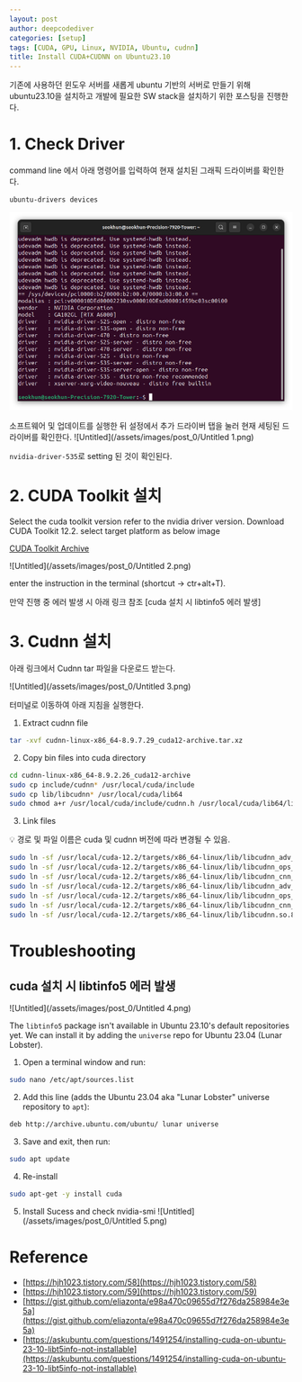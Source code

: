 ```yaml
---
layout: post
author: deepcodediver
categories: [setup]
tags: [CUDA, GPU, Linux, NVIDIA, Ubuntu, cudnn]
title: Install CUDA+CUDNN on Ubuntu23.10
---
```

기존에 사용하던 윈도우 서버를 새롭게 ubuntu 기반의 서버로 만들기 위해 ubuntu23.10을 설치하고 개발에 필요한 SW stack을 설치하기 위한 포스팅을 진행한다.

# 1. Check Driver
command line 에서 아래 명령어를 입력하여 현재 설치된 그래픽 드라이버를 확인한다.
```bash
ubuntu-drivers devices
```

![Untitled](/assets/images/post_0/Untitled.png)

소프트웨어 및 업데이트를 실행한 뒤 설정에서 추가 드라이버 탭을 눌러 현재 세팅된 드라이버를 확인한다.
![Untitled](/assets/images/post_0/Untitled 1.png)

`nvidia-driver-535`로 setting 된 것이 확인된다.

# 2. CUDA Toolkit 설치
Select the cuda toolkit version refer to the nvidia driver version. Download CUDA Toolkit 12.2. select target platform as below image

[CUDA Toolkit Archive](https://developer.nvidia.com/cuda-toolkit-archive)

![Untitled](/assets/images/post_0/Untitled 2.png)

enter the instruction in the terminal (shortcut → ctr+alt+T).

만약 진행 중 에러 발생 시 아래 링크 참조
[cuda 설치 시 libtinfo5 에러 발생]

# 3. Cudnn 설치
아래 링크에서 Cudnn tar 파일을 다운로드 받는다.

[](https://developer.nvidia.com/rdp/cudnn-download)

![Untitled](/assets/images/post_0/Untitled 3.png)

터미널로 이동하여 아래 지침을 실행한다.
1. Extract cudnn file
```bash
tar -xvf cudnn-linux-x86_64-8.9.7.29_cuda12-archive.tar.xz
```

2. Copy bin files into cuda directory
```bash
cd cudnn-linux-x86_64-8.9.2.26_cuda12-archive
sudo cp include/cudnn* /usr/local/cuda/include
sudo cp lib/libcudnn* /usr/local/cuda/lib64
sudo chmod a+r /usr/local/cuda/include/cudnn.h /usr/local/cuda/lib64/libcudnn*
```

3. Link files
<aside>
💡 경로 및 파일 이름은 cuda 및 cudnn 버전에 따라 변경될 수 있음.
</aside>

```bash
sudo ln -sf /usr/local/cuda-12.2/targets/x86_64-linux/lib/libcudnn_adv_train.so.8.9.7 /usr/local/cuda-12.2/targets/x86_64-linux/lib/libcudnn_adv_train.so.8
sudo ln -sf /usr/local/cuda-12.2/targets/x86_64-linux/lib/libcudnn_ops_infer.so.8.9.7  /usr/local/cuda-12.2/targets/x86_64-linux/lib/libcudnn_ops_infer.so.8
sudo ln -sf /usr/local/cuda-12.2/targets/x86_64-linux/lib/libcudnn_cnn_train.so.8.9.7  /usr/local/cuda-12.2/targets/x86_64-linux/lib/libcudnn_cnn_train.so.8
sudo ln -sf /usr/local/cuda-12.2/targets/x86_64-linux/lib/libcudnn_adv_infer.so.8.9.7  /usr/local/cuda-12.2/targets/x86_64-linux/lib/libcudnn_adv_infer.so.8
sudo ln -sf /usr/local/cuda-12.2/targets/x86_64-linux/lib/libcudnn_ops_train.so.8.9.7  /usr/local/cuda-12.2/targets/x86_64-linux/lib/libcudnn_ops_train.so.8
sudo ln -sf /usr/local/cuda-12.2/targets/x86_64-linux/lib/libcudnn_cnn_infer.so.8.9.7 /usr/local/cuda-12.2/targets/x86_64-linux/lib/libcudnn_cnn_infer.so.8
sudo ln -sf /usr/local/cuda-12.2/targets/x86_64-linux/lib/libcudnn.so.8.9.7 /usr/local/cuda-12.2/targets/x86_64-linux/lib/libcudnn.so.8
```

# Troubleshooting
## cuda 설치 시 libtinfo5 에러 발생

![Untitled](/assets/images/post_0/Untitled 4.png)

The `libtinfo5` package isn't available in Ubuntu 23.10's default repositories yet. We can install it by adding the `universe` repo for Ubuntu 23.04 (Lunar Lobster).

1. Open a terminal window and run:
```bash
sudo nano /etc/apt/sources.list
```

2. Add this line (adds the Ubuntu 23.04 aka "Lunar Lobster" universe repository to `apt`):
```bash
deb http://archive.ubuntu.com/ubuntu/ lunar universe
```

3. Save and exit, then run:
```bash
sudo apt update
```

4. Re-install 
```bash
sudo apt-get -y install cuda
```

5. Install Sucess and check nvidia-smi
![Untitled](/assets/images/post_0/Untitled 5.png)

# Reference
- [https://hjh1023.tistory.com/58](https://hjh1023.tistory.com/58)
- [https://hjh1023.tistory.com/59](https://hjh1023.tistory.com/59)
- [https://gist.github.com/eliazonta/e98a470c09655d7f276da258984e3e5a](https://gist.github.com/eliazonta/e98a470c09655d7f276da258984e3e5a)
- [https://askubuntu.com/questions/1491254/installing-cuda-on-ubuntu-23-10-libt5info-not-installable](https://askubuntu.com/questions/1491254/installing-cuda-on-ubuntu-23-10-libt5info-not-installable)


